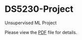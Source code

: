 # DS5230-Project
Unsupervised ML Project

Please view the [PDF](https://github.com/Sharma-Tu/Topic-Modelling-and-Recommender-System/blob/master/ProjectFinalPresentation.pdf) file for details.
